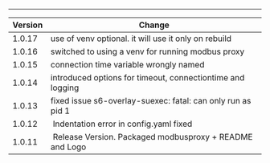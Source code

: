 ---

| Version | Change                                                      |
| ------- | ----------------------------------------------------------- |
| 1.0.17  | use of venv optional. it will use it only on rebuild        |
| 1.0.16  | switched to using a venv for running modbus proxy           |
| 1.0.15  | connection time variable wrongly named                      |
| 1.0.14  | introduced options for timeout, connectiontime and logging  |
| 1.0.13  | fixed issue s6-overlay-suexec: fatal: can only run as pid 1 |
| 1.0.12  |  Indentation error in config.yaml fixed                     |
| 1.0.11  |  Release Version. Packaged modbusproxy + README and Logo    |
